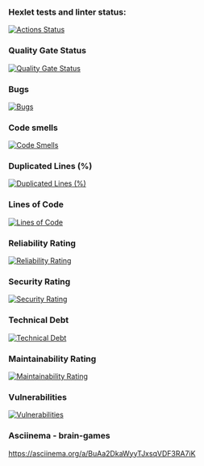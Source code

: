 ### Hexlet tests and linter status:
[![Actions Status](https://github.com/Egorov-Andrey/python-project-49/actions/workflows/hexlet-check.yml/badge.svg)](https://github.com/Egorov-Andrey/python-project-49/actions)

### Quality Gate Status 

[![Quality Gate Status](https://sonarcloud.io/api/project_badges/measure?project=Egorov-Andrey_python-project-49&metric=alert_status)](https://sonarcloud.io/summary/new_code?id=Egorov-Andrey_python-project-49)

### Bugs

[![Bugs](https://sonarcloud.io/api/project_badges/measure?project=Egorov-Andrey_python-project-49&metric=bugs)](https://sonarcloud.io/summary/new_code?id=Egorov-Andrey_python-project-49)

### Code smells

[![Code Smells](https://sonarcloud.io/api/project_badges/measure?project=Egorov-Andrey_python-project-49&metric=code_smells)](https://sonarcloud.io/summary/new_code?id=Egorov-Andrey_python-project-49)

### Duplicated Lines (%)

[![Duplicated Lines (%)](https://sonarcloud.io/api/project_badges/measure?project=Egorov-Andrey_python-project-49&metric=duplicated_lines_density)](https://sonarcloud.io/summary/new_code?id=Egorov-Andrey_python-project-49)

### Lines of Code

[![Lines of Code](https://sonarcloud.io/api/project_badges/measure?project=Egorov-Andrey_python-project-49&metric=ncloc)](https://sonarcloud.io/summary/new_code?id=Egorov-Andrey_python-project-49)

### Reliability Rating

[![Reliability Rating](https://sonarcloud.io/api/project_badges/measure?project=Egorov-Andrey_python-project-49&metric=reliability_rating)](https://sonarcloud.io/summary/new_code?id=Egorov-Andrey_python-project-49)

### Security Rating

[![Security Rating](https://sonarcloud.io/api/project_badges/measure?project=Egorov-Andrey_python-project-49&metric=security_rating)](https://sonarcloud.io/summary/new_code?id=Egorov-Andrey_python-project-49)

### Technical Debt

[![Technical Debt](https://sonarcloud.io/api/project_badges/measure?project=Egorov-Andrey_python-project-49&metric=sqale_index)](https://sonarcloud.io/summary/new_code?id=Egorov-Andrey_python-project-49)

### Maintainability Rating

[![Maintainability Rating](https://sonarcloud.io/api/project_badges/measure?project=Egorov-Andrey_python-project-49&metric=sqale_rating)](https://sonarcloud.io/summary/new_code?id=Egorov-Andrey_python-project-49)

### Vulnerabilities

[![Vulnerabilities](https://sonarcloud.io/api/project_badges/measure?project=Egorov-Andrey_python-project-49&metric=vulnerabilities)](https://sonarcloud.io/summary/new_code?id=Egorov-Andrey_python-project-49)


### Asciinema - brain-games

https://asciinema.org/a/BuAa2DkaWyyTJxsqVDF3RA7iK
